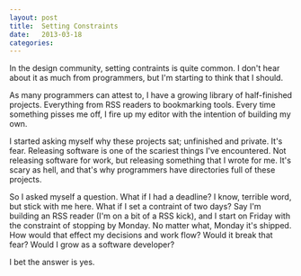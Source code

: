 ```yaml
---
layout: post
title:  Setting Constraints
date:   2013-03-18
categories:
---
```


In the design community, setting contraints is quite common. I don't hear about it as much from programmers, but I'm starting to think that I should.

As many programmers can attest to, I have a growing library of half-finished projects. Everything from RSS readers to bookmarking tools. Every time something pisses me off, I fire up my editor with the intention of building my own.

I started asking myself why these projects sat; unfinished and private. It's fear. Releasing software is one of the scariest things I've encountered. Not releasing software for work, but releasing something that I wrote for me. It's scary as hell, and that's why programmers have directories full of these projects.

So I asked myself a question. What if I had a deadline? I know, terrible word, but stick with me here. What if I set a contraint of two days? Say I'm building an RSS reader (I'm on a bit of a RSS kick), and I start on Friday with the constraint of stopping by Monday. No matter what, Monday it's shipped. How would that effect my decisions and work flow? Would it break that fear? Would I grow as a software developer?

I bet the answer is yes.
